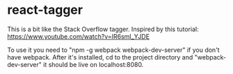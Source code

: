 # react-tagger
This is a bit like the Stack Overflow tagger. Inspired by this tutorial: https://www.youtube.com/watch?v=IR6smI_YJDE

To use it you need to "npm -g webpack webpack-dev-server" if you don't have webpack.
After it's installed, cd to the project directory and "webpack-dev-server"
it should be live on localhost:8080.


